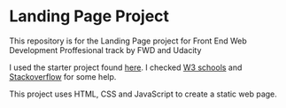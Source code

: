 # Landing Page Project

This repository is for the Landing Page project for Front End Web Development Proffesional track by FWD and Udacity



I used the starter project found [here](https://github.com/udacity/fend/tree/refresh-2019).
I checked [W3 schools](http://w3schools.com/) and [Stackoverflow](stackoverflow.com) for some help.

This project uses HTML, CSS and JavaScript to create a static web page.
